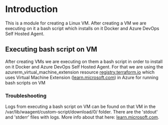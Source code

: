 # Introduction
This is a module for creating a Linux VM. After creating a VM we are executing on it a bash script which installs on it Docker and Azure DevOps Self Hosted Agent.

## Executing bash script on VM
After creating VMs we are executing on them a bash script in order to install on it Docker and Azure DevOps Self Hosted Agent. For that we are using the azurerm_virtual_machine_extension resource [registry.terraform.io](https://registry.terraform.io/providers/hashicorp/azurerm/latest/docs/resources/virtual_machine_extension) which uses Virtual Machine Extension ([learn.microsoft.com](https://learn.microsoft.com/en-us/azure/virtual-machines/extensions/custom-script-linux)) in Azure for running bash scripts on VM

### Troubleshooting
Logs from executing a bash script on VM can be found on that VM in the /var/lib/waagent/custom-script/download/0/ folder. There are the 'stdout' and 'stderr' files with logs. More info about that here: [learn.microsoft.com](https://learn.microsoft.com/en-us/azure/virtual-machines/extensions/troubleshoot).